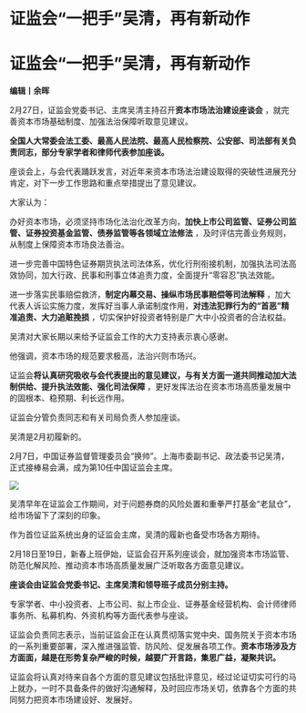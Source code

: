 # 证监会“一把手”吴清，再有新动作

# 证监会“一把手”吴清，再有新动作

**编辑丨余晖**

2月27日，证监会党委书记、主席吴清主持召开**资本市场法治建设座谈会** ，就完善资本市场基础制度、加强法治保障听取意见建议。

**全国人大常委会法工委、最高人民法院、最高人民检察院、公安部、司法部有关负责同志，部分专家学者和律师代表参加座谈。**

座谈会上，与会代表踊跃发言，对近年来资本市场法治建设取得的突破性进展充分肯定，对下一步工作思路和重点举措提出了意见建议。

大家认为：

办好资本市场，必须坚持市场化法治化改革方向，**加快上市公司监管、证券公司监管、证券投资基金监管、债券监管等各领域立法修法**
，及时评估完善业务规则，从制度上保障资本市场良法善治。

进一步完善中国特色证券期货执法司法体系，优化行刑衔接机制，加强执法司法高效协同，加大行政、民事和刑事立体追责力度，全面提升“零容忍”执法效能。

进一步落实民事赔偿救济，**制定内幕交易、操纵市场民事赔偿等司法解释**
，加大代表人诉讼实施力度，发挥好当事人承诺制度作用，**对违法犯罪行为的“首恶”精准追责、大力追赃挽损**
，切实保护好投资者特别是广大中小投资者的合法权益。

吴清对大家长期以来给予证监会工作的大力支持表示衷心感谢。

他强调，资本市场的规范要求极高，法治兴则市场兴。

证监会**将认真研究吸收与会代表提出的意见建议，与有关方面一道共同推动加大法制供给、提升执法效能、强化司法保障**
，更好发挥法治在资本市场高质量发展中的固根本、稳预期、利长远作用。

证监会分管负责同志和有关司局负责人参加座谈。

吴清是2月初履新的。

2月7日，中国证券监督管理委员会“换帅”。上海市委副书记、政法委书记吴清，正式接棒易会满，成为第10任中国证监会主席。

![](https://inews.gtimg.com/news_bt/OIhHSqe0pFMmvHxFSZ218GbSOHByr2RUXvpItpc_ZZ5ugAA/1000)

吴清早年在证监会工作期间，对于问题券商的风险处置和重拳严打基金“老鼠仓”，给市场留下了深刻的印象。

作为首位证监系统出身的证监会主席，吴清的履新也备受市场各方期待。

2月18日至19日，新春上班伊始，证监会召开系列座谈会，就加强资本市场监管、防范化解风险、推动资本市场高质量发展广泛听取各方面意见建议。

**座谈会由证监会党委书记、主席吴清和领导班子成员分别主持。**

专家学者、中小投资者、上市公司、拟上市企业、证券基金经营机构、会计师律师事务所、私募机构、外资机构等方面代表参与座谈。

证监会负责同志表示，当前证监会正在认真贯彻落实党中央、国务院关于资本市场的一系列重要部署，深入推进强监管、防风险、促发展各项工作。**资本市场涉及方方面面，越是在形势复杂严峻的时候，越要广开言路，集思广益，凝聚共识。**

证监会将认真对待来自各个方面的意见建议包括批评意见，经过论证切实可行的马上就办，一时不具备条件的做好沟通解释，及时回应市场关切，依靠各个方面的共同努力把资本市场建设好、发展好。

